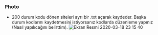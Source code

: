 ### Photo

+ 200 durum kodu dönen siteleri ayrı bir .txt açarak kaydeder. Başka durum kodlarını kaydetmesini istiyorsanız kodlarda düzenleme yapınız (Nasıl yapılıcağını belirttim).
![Ekran Resmi 2020-03-18 23 15 40](https://user-images.githubusercontent.com/25556230/77004411-1226ae80-6970-11ea-89ab-6c6a4064d3fb.png)

